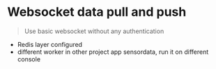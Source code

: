 # Websocket data pull and push

>Use basic websocket without any authentication 

  - Redis layer configured
  - different worker in other project app sensordata, run it on different console
